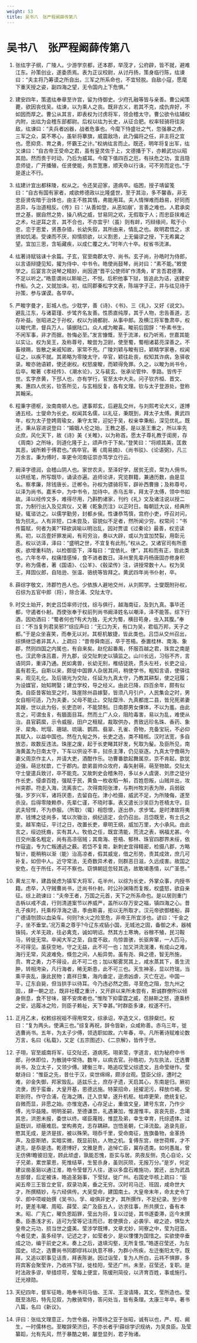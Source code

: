 ```yaml
---
weight: 53
title: 吴书八　张严程阚薛传第八
---
```


# 吴书八　张严程阚薛传第八

1. <span id="吴书八　张严程阚薛传第八-1"></span>
张纮字子纲，广陵人。少游学京都，还本郡，举茂才，公府辟，皆不就，避难江东。孙策创业，遂委质焉。表为正议校尉，从讨丹扬，策身临行陈，纮谏曰：“夫主将乃筹谟之所自出，三军之所系命也，不宜轻脱。自敌小寇，愿麾下重天授之姿，副四海之望，无令国内上下危惧。”

2. <span id="吴书八　张严程阚薛传第八-2"></span>
建安四年，策遣纮奉章至许宫，留为侍御史。少府孔融等皆与亲善。曹公闻策薨，欲因丧伐吴。纮谏，以为乘人之丧。既非古义，若其不克，成仇弃好，不如因而厚之。曹公从其言，即表权为讨虏将军，领会稽太守。曹公欲令纮辅权内附，出纮为会稽东部都尉。后权以纮为长史，从征合肥。权率轻骑将往突敌，纮谏曰：“夫兵者凶器，战者危事也。今麾下恃盛壮之气，忽强暴之虏，三军之众，莫不寒心，虽斩将搴旗，威震敌场，此乃偏将之任，非主将之宜也。愿抑贲、育之勇，怀霸王之计。”权纳纮言而止。既还，明年将复出军，纮又谏曰：“自古帝王受命之君，虽有皇灵佐于上，文德播于下，亦赖武功以昭其勋。然而贵于时动，乃后为威耳。今麾下值四百之厄，有扶危之功，宜且隐息师徒，广开播殖，任贤使能，务祟宽惠，顺天命以行诛，可不劳而定也。”于是遂止不行。

3. <span id="吴书八　张严程阚薛传第八-3"></span>
纮建计宜出都秣陵，权从之。令还吴迎家，道病卒。临困，授子靖留笺曰：“自古有国有家者，咸欲修德政以比隆盛世，至于其治，多不馨香。非无忠臣贤佐暗于治体也，由主不胜其情，弗能用耳。夫人情惮难而趋易，好同而恶异，与治道相反。《传》曰：‘从善如登，从恶如崩’，言善之难也。人君承奕世之基，据自然之势，操八柄之威，甘易同之欢，无假取于人；而忠臣挟难近之术，吐逆耳之言，其不合也，不亦宜乎!（虽）则有衅，巧辩缘间，眩于小忠，恋于恩爱，贤愚杂错，长幼失叙，其所由来，情乱之也。故明君悟之，求贤如饥渴。受谏而不厌，抑情损欲，以义割恩，上无偏谬之授，下无希冀之望。宜加三思，含垢藏疾，以成仁覆之大。”时年六十卒。权省书流涕。

4. <span id="吴书八　张严程阚薛传第八-4"></span>
纮著诗赋铭诔十余篇。子玄，官至南郡太守、尚书。玄子尚，孙皓时为侍郎，以言语辩捷见知，擢为侍中、中书令。皓使尚鼓琴，尚对曰：“素不能。”敕使学之。后宴言次说琴之精妙，尚因道“晋平公使师旷作清角，旷言吾君德薄，不足以听之。”皓意谓尚以斯喻己，不悦。后积他事下狱，皆追此为诘，送建安作船。久之，又就加诛。初，纮同郡秦松字文表，陈端字子正，并与纮见待于孙策，参与谋谟。各早卒。

5. <span id="吴书八　张严程阚薛传第八-5"></span>
严畯字曼才，彭城人也。少耽学，善《诗》、《书》、三《礼》，又好《说文》。避乱江东，与诸葛瑾、步骘齐名友善。性质直纯厚，其于人物，忠告善道，志存补益。张昭进之于孙权，权以为骑都尉、从事中郎。及横江将军鲁肃卒，权以畯代肃，督兵万人，镇据陆口。众人咸为畯喜。畯前后固辞：“朴素书生，不闲军事，非才而据，咎悔必至。”发言慷慨，至于流涕，权乃听焉，世嘉其能以实让。权为吴王，及称尊号，畯尝为卫尉，使至蜀，蜀相诸葛亮深善之。不畜禄赐，皆散之亲戚知故，家常不充。广陵刘颖与畯有旧，颖精学家巷，权闻征之，以疾不就。其弟略为零陵太守，卒官，颖往赴丧，权知其诈病，急驿收录。畯亦驰语颖，使还谢权。权怒废畯，而颖得免罪。久之，以畯为尚书令，后卒。畯著《孝经传》、《潮水论》，又与裴玄、张承论管仲、季路。皆传于世。玄字彦黄，下邳人也，亦有学行，官至太中大夫。问子钦齐桓、晋文、夷、惠四人优劣，钦答所见，与玄相反复，各有文理。钦与太子登游处，登称其翰采。

6. <span id="吴书八　张严程阚薛传第八-6"></span>
程秉字德枢，汝南南顿人也。逮事郑玄，后避乱交州，与刘熙考论大义，遂博通五经。士燮命为长史。权闻其名儒，以礼征，秉既到，拜太子太傅。黄武四年，权为太子登娉周瑜女，秉守太常，迎妃于吴，权亲幸秉船，深见优礼。既还，秉从容进说登曰：“婚姻人伦之始，王教之基，是以圣王重之，所以率先众庶，风化天下，故《诗》美《关睢》，以为称首。愿太子尊礼教于闺房，存《周南》之所咏，则道化隆于上，颂声作于下矣。”登笑曰：“将顺其美，匡救其恶，诚所赖于傅君也。”病卒官。著《周易摘》、《尚书驳》、《论语弼》，凡三万余言。秉为傅时，率更令河南征崇亦笃学立行云。

7. <span id="吴书八　张严程阚薛传第八-7"></span>
阚泽字德润，会稽山阴人也。家世农夫，至泽好学，居贫无资，常为人佣书，以供纸笔，所写既毕，诵读亦遍。追师论讲，究览群籍，兼通历数，由是显名。察孝廉，除钱唐长，迁郴令。孙权为骠骑将军，辟补西曹掾；及称尊号，以泽为尚书。嘉禾中，为中书令，加待中。赤乌五年，拜太子太傅，领中书如故。泽以经传文多，难得尽用，乃斟酌诸家，刊约《礼》文及诸注说以授二宫，为制行出入及见宾仪，又著《乾象历注》以正时日。每朝廷大议，经典所疑，辄谘访之。以儒学勤劳，封都乡侯。性谦恭笃慎，宫府小吏，呼召对问，皆为抗礼。人有非短，口未尝及，容貌似不足者，然所闻少穷。权常问：“书传篇赋，何者为美?”释欲讽喻以明治乱，因对贾谊《过秦论》最善，权览读焉。初，以吕壹奸罪发闻，有司穷治，奏以大辟，或以为宜加焚裂，用彰元恶。权以访泽，泽曰：“盛明之世，不宜复有此刑。”权从之。又诸官司有所患疾，欲增重科防，以检御臣下，泽每曰：“宜依礼、律”，其和而有正，皆此类也。六年冬卒，权痛惜感悼，食不进者数日。泽州里先辈丹杨唐固亦修身积学，称为儒者，著《国语》、《公羊》、《毂梁传》注，讲授常数十人。权为吴王，拜固仪郎，自陆逊、张温、骆统等皆拜之。黄武四年尚书仆射，卒。

8. <span id="吴书八　张严程阚薛传第八-8"></span>
薛综字敬文，沛郡竹邑人也。少依族人避地交州，从刘熙学。士燮既附孙权，召综为五官中郎（将），除合浦、交阯太守。

9. <span id="吴书八　张严程阚薛传第八-9"></span>
时交土始开，刺史吕岱率师讨伐，综与俱行，越海南征，及到九真。事毕还都，守遏者仆射。西使张奉于权前列尚书阚泽姓名以嘲泽，泽不能答。综下行酒，因劝酒曰：“蜀者何也?有犬为独，无犬为蜀，横目苟身，虫入其腹。”奉曰：“不当复列君吴邪?”综应声曰：“无口为天，有口为吴，君临万邦，天子之都。”于是众坐喜笑，而奉无以对。其枢机敏捷，皆此类也。吕岱从交州召出，综惧继岱者非其人，上疏曰：“昔帝舜南巡，卒于苍梧。泰置桂林、南海、象郡，然则四国之内属也，有自来矣。赵佗起番禺，怀服百越之君，珠宫之南是也。汉武帝诛吕嘉，开九郡，设交阯刺史以镇监之。山川长远，习俗不齐，言语同异，重译乃通。民如禽兽，长幼无别，椎结徒跣，贯头左衽，长吏之设，虽有若无。自斯以来，颇徙中国罪人杂居其间，稍使学书，粗知言语，使驿往来，观见礼化。及后锡光为交阯，任延为九真太守，乃教其耕梨，使之冠履；为设媒官，始知聘娶；建立学校，导之经义。由此已降，四百余年，颇有似类。自臣昔客始至之时，珠崖除州县嫁娶，皆须八月引户，人民集会之时，男女自相可适，乃为夫妻，父母不能止。交阯糜泠、九真都庞二县，皆兄死弟妻其嫂，世以此为俗，长吏恣听，不能禁制。日南郡男女倮体，不以为羞。由此言之，可谓虫豸，有腼面目耳。然而土广人众，阻险毒害，易以为乱，难使从治。县官羁縻，示令威服，田户之租赋，裁取供办，贵致远珍名珠、香药、象牙、犀角、玳瑁、珊瑚、琉璃、鹦鹉、翡翠、孔雀、奇物，充备宝玩，不必仰其赋入，以益中国也。然在九甸之外，长吏之选，类不精核。汉时法宽，多自放恣，故数反违法。珠崖之废，起于长吏睹其好发，髠取为髲。及臣所见，南海黄盖为日南太守，下车以供设不丰，挝杀主薄，仍见驱逐。九真太守儋萌为妻父周京作主人，并请大吏，酒酣作乐。功曹番歆起舞属京，京不肯起，歆犹迫强，萌忿杖歆，亡于郡内。歆弟苗帅众攻府，毒矢射萌，萌至物故。交阯太守士燮遣兵致讨，卒不能克。又故刺史会稽朱符，多以乡人虞褒、刘彦之徒分作长吏，侵虐百姓，强赋于民，黄鱼一枚收稻一斛，百姓怨叛，山贼并出，攻州突郡。符走入海，流离丧亡。次得南阳张津，与荆州牧刘表为隙，兵弱敌强，岁岁兴军，诸将厌患，去留自在。津小检摄，威武不足，为所陵侮，遂至杀没。后得零陵赖恭，先辈仁谨，不晓时事。表又遣长沙吴巨为苍梧太守。巨武夫轻悍，不为恭服。（所取）（辄）相怨恨，逐出恭，求步骘。是时津故将夷廖、钱博之徒尚多，骘以次锄治，纲纪适定，会仍召出。吕岱既至，有士氏之变。越军南征，平讨之日，改置长吏，章明王纲，威加万里，大小承风。由此言之，绥边抚裔，实有其人。牧伯之任，既宜清能，荒流之表，祸福尤甚。今日交州虽名粗定，尚有高凉宿贼；其南海、苍梧、郁林、珠官四郡界未绥，依作寇盗，专为亡叛逋逃之薮。若岱不复南，新刺史宜得精密，检摄八郡，方略智计，能稍稍以渐（能）治高凉者，假其威宠，借之形势，责其成效，庶几可补复。如但中人。近守常法，无奇数异术者，则群恶日滋，久远成害。故国之安危，在于所任，不可不察也。窃惧朝廷忽轻其选，故敢竭愚情，以广圣思。”

10. <span id="吴书八　张严程阚薛传第八-10"></span>
黄龙三年，建昌侯虑为镇军大将军，屯半州，以综为长史，外掌众事，内授书籍。虑卒，入守贼曹尚书，迁尚书仆射。时公孙渊降而复叛，权盛怒，欲自亲征。综上疏谏曰：“夫帝王者，万国之元首，天下之所系命也。是以居则重门击柝以戒不虞，行则清道案节以养威严，盖所以存万安之福，镇四海之心。昔孔子疾时，托乘桴浮海之语，季由斯喜，拒以无所取才。汉元帝欲御楼船，薛广德请刎颈以血染车。何则?水火之险至危，非帝王所宜涉也。谚曰：‘千金之子，坐不垂堂。’况万乘之尊乎?今辽东戎貊小国，无城池之固，备御之术，器械铢钝，犬羊无政，往必禽克，诚如明诏。然其方土寒埆，谷稼不殖，民习鞍马，转徙无常。卒闻大军之至，自度不敌，鸟惊兽骇，长驱奔窜，一人匹马，不可得见。虽获空地，守之无益，此不可一也；加又洪流滉瀁，有成山之难，海行无常，风波难免，倏忽之间，人船异势。虽有尧、舜之德，智无所施，贲、育之勇，力不得设，此不可二也；加以郁雾冥其上，咸水蒸其下，善生流肿，转相洿染，凡行海者，稀无斯患，此不可三也。天生神圣，显以符瑞，当乘平丧乱，康此民物；嘉祥日集，海内垂定，逆虏凶虐，灭亡在近。中国一平，辽东自毙，但当拱手以待耳。今乃违必然之图，寻至危之阻，忽九州之固，，肆一朝之忿，既非社稷之重计，又开辟以来所未尝有，斯诚群僚所以倾身侧息，食不甘味，寝不安席者也。”惟陛下抑雷霆之威，忍赫斯之怒，遵乘桥之安，远履冰之险，则臣子赖祉，天下幸甚。”时群臣多谏，权遂不行。

11. <span id="吴书八　张严程阚薛传第八-11"></span>
正月乙未，权敕综祝祖不得用常文，综承诏，卒造文义，信辞粲烂。权曰：“复为两头。使满三也。”综复再祝，辞令皆新，众咸称善。赤乌三年，徙选曹尚书。五年，为太子少傅，领选职如故。六年春，卒。凡所著诗赋难论数万言，名曰《私载》，又定《五宗图述》、《二京解》，皆传于世。

12. <span id="吴书八　张严程阚薛传第八-12"></span>
子珝，官至威南将军，征交阯还，道病死。珝弟莹，字道言，初为秘府中书郎，孙休即位，为散骑中常侍。数年，以病去官。孙皓初，为左执法，迁选曹尚书，及立太子，又领少傅。建衡三年，皓追叹莹父综遗文，且命莹继作。莹献诗曰：“惟臣之先，昔仕于汉，奕世绵绵，颇涉台观。暨臣父综，遭时之难，卯金失御，邦家毁乱。适兹乐土，庶存孑遗，天启其心，东南是归。厥初流隶，困于蛮垂，大皇开基，恩德远施。特蒙招命，拯擢泥污，释放巾褐，受职剖符。作守合浦，在海之隅，迁入京辇，遂升机枢。枯瘁更荣，绝统复纪，自微而显，非愿之始。亦惟宠遇，心存足止，重值文皇，建号东宫，乃作少傅，光华益隆。明明圣嗣，至德谦祟，礼遇兼加，惟渥惟丰。哀哀先臣，念竭其忠，洪恩未报，委世以终。嗟臣蔑贱，惟昆及弟，幸生幸育，托综遗体。过庭既训，顽蔽难启。堂构弗克，志存耦耕。岂悟圣朝，仁泽流盈。追录先臣，愍其无成，是济是拔，被以殊荣。珝忝千里，受命南征，旌旗备物，金革扬声。及臣斯陋，实暗实微，既显前轨，人物之机。复傅东宫，继世荷辉，才不逮先，是忝是违。乾德博好，文雅是贵，追悼亡臣，冀存遗类。如何愚胤，曾无仿佛!瞻彼旧宠，顾此顽虚，孰能忍愧，臣实与居。夙夜反侧，克心自论，父子兄弟，累世蒙恩，死惟结草，生誓杀身，虽则灰陨，无报万分。”是岁，何定建议凿圣谿以通江淮，皓令莹督万人往，遂以多盘石难施功，罢还，出为武昌左部督，后定被诛，皓追圣谿事，下莹狱，徙广州。右国史华核上疏曰：“臣闻五帝三王皆立史官，叙录功美，垂之无穷。汉时司马迁、班固，咸命世大才，所撰精妙，与六经俱传。大吴受命，建国南土。大皇帝末年，命太史令丁孚、郎中项峻始撰《吴书》。孚、峻俱非史才，其所撰作，不足纪录。至少帝时，更差韦曜、周昭、薛莹、梁广及臣五人，访求往事，所共撰立，备有本末。昭、广先亡，曜负恩蹈罪，莹出为将，复以过徙，其书遂委滞，迄今末撰奏。臣愚浅才劣，适可为莹等记注而已，若使撰合，必袭孚、峻之迹，惧坠大皇帝之元功，损当世之盛美。莹涉学既博，文章尤妙，同寮之中，莹为冠首。今者见吏，虽多经学，记述之才，如莹者少，是以慺慺为国惜之。实欲使卒垂成之功，编于前史之末。奏上之后，退填沟壑，无所复恨。”皓遂召莹还，为左国史。顷之，选曹尚书同郡缪祎以执意不移，为群小所疾，左迁衡阳太守。既拜，又追以职事见诘责，拜表陈谢。因过诣莹，复为人所白，云祎不惧罪，多将宾客会聚莹许，乃收祎下狱，徙桂阳，莹还广州。未至，召莹还，复职。是时法政多谬，举措烦苛，莹每上便宜，陈缓刑简役，以济育百姓，事或施行。迁光禄勋。

13. <span id="吴书八　张严程阚薛传第八-13"></span>
天纪四年，督军征皓，皓奉书司马伷、王浑、王浚请降，其文，莹所造也。莹既至洛阳，特先见叙，为散骑常侍，答问处当，皆有条理。太康三年卒。著书八篇，名曰《新议》。

14. <span id="吴书八　张严程阚薛传第八-14"></span>
评曰：张纮文理意正，为世令器，孙策待之亚于张昭，诚有以也，严、程、阚生，一时儒林也。至畯辞荣济旧，不亦长者乎!薛综学识规纳，为吴良臣。及莹纂蹈，允有先风，然于暴酷之朝，屡登显列，君子殆诸。
